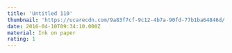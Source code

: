 ```yaml
---
title: 'Untitled 110'
thumbnail: 'https://ucarecdn.com/9a83f7cf-9c12-4b7a-90fd-77b1ba64846d/'
date: 2016-04-10T09:34:10.000Z
material: Ink on paper
rating: 1
---
```


